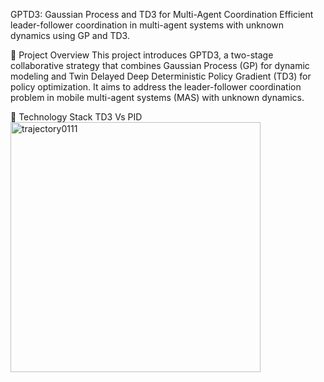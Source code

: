 GPTD3: Gaussian Process and TD3 for Multi-Agent Coordination
Efficient leader-follower coordination in multi-agent systems with unknown dynamics using GP and TD3.

📌 Project Overview
This project introduces GPTD3, a two-stage collaborative strategy that combines Gaussian Process (GP) for dynamic modeling and Twin Delayed Deep Deterministic Policy Gradient (TD3) for policy optimization. It aims to address the leader-follower coordination problem in mobile multi-agent systems (MAS) with unknown dynamics.

🔧 Technology Stack
TD3 Vs PID
<img src="https://github.com/user-attachments/assets/36e52dc1-0ed8-43b9-8798-285e74529e99" width="400" alt="trajectory0111" />

